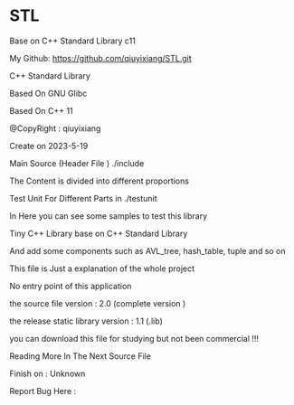 # STL
Base on C++ Standard Library c11

My Github:   https://github.com/qiuyixiang/STL.git





C++ Standard Library

Based On GNU Glibc

Based On C++ 11




@CopyRight : qiuyixiang

Create on 2023-5-19




Main Source (Header File ) ./include

The Content is divided into different proportions

Test Unit For Different Parts in ./testunit



In Here you can see some samples to test this library

Tiny C++ Library base on C++ Standard Library

And add some components such as AVL_tree, hash_table, tuple and so on



This file is Just a explanation of the whole project

No entry point of this application




the source file version : 2.0  (complete version )

the release static library version : 1.1 (.lib)




you can download this file for studying but not been commercial !!!

Reading More In The Next Source File




Finish on : Unknown

Report Bug Here :


#

#

